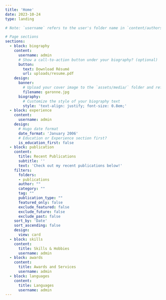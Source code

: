 ```yaml
---
title: 'Home'
date: 2023-10-24
type: landing

# Note: `username` refers to the user's folder name in `content/authors/`

# Page sections
sections:
  - block: biography
    content:
      username: admin
      # Show a call-to-action button under your biography? (optional)
      button:
        text: Download Résumé
        url: uploads/resume.pdf
    design:
      banner:
        # Upload your cover image to the `assets/media/` folder and reference it here
        filename: garonne.jpg
      biography:
        # Customize the style of your biography text
        style: 'text-align: justify; font-size: 0.8em;'
  - block: experience
    content:
      username: admin
    design:
      # Hugo date format
      date_format: 'January 2006'
      # Education or Experience section first?
      is_education_first: false
  - block: publication
    content:
      title: Recent Publications
      subtitle: ''
      text: 'Check out my recent publications below!'
    filters:
      folders:
      - publications
      author: ""
      category: ""
      tag: ""
      publication_type: ""
      featured_only: false
      exclude_featured: false
      exclude_future: false
      exclude_past: false
    sort_by: 'Date'
    sort_ascending: false
    design:
      view: card
  - block: skills
    content:
      title: Skills & Hobbies
      username: admin
  - block: awards
    content:
      title: Awards and Services
      username: admin
  - block: languages
    content:
      title: Languages
      username: admin
---
```

